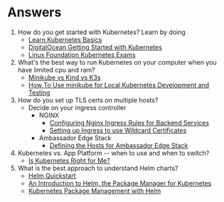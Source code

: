 # Answers 

1. How do you get started with Kubernetes? 
Learn by doing
    - [Learn Kubernetes Basics](https://kubernetes.io/docs/tutorials/kubernetes-basics/)
    - [DigitalOcean Getting Started with Kubernetes](https://www.digitalocean.com/landing/doks-resources)
    - [Linux Foundation Kubernetes Exams](https://training.linuxfoundation.org/full-catalog/?_sft_product_type=training&_sft_topic_area=cloud-containers)
1. What's the best way to run Kubernetes on your computer when you have limited cpu and ram?
    - [Minikube vs Kind vs K3s](https://www.youtube.com/watch?v=NP_EcjzoJv8)
    - [How To Use minikube for Local Kubernetes Development and Testing](https://www.digitalocean.com/community/tutorials/how-to-use-minikube-for-local-kubernetes-development-and-testing)
1. How do you set up TLS certs on multiple hosts?
    - Decide on your ingress controller 
        - NGINX
            - [Configuring Nginx Ingress Rules for Backend Services](https://github.com/digitalocean/Kubernetes-Starter-Kit-Developers/blob/main/03-setup-ingress-controller/nginx.md#step-4---configuring-nginx-ingress-rules-for-backend-services)
            - [Setting up Ingress to use Wildcard Certificates](https://github.com/digitalocean/Kubernetes-Starter-Kit-Developers/blob/main/03-setup-ingress-controller/guides/wildcard_certificates.md)         
        - Ambassador Edge Stack  
            - [Defining the Hosts for Ambassador Edge Stack](https://github.com/digitalocean/Kubernetes-Starter-Kit-Developers/blob/main/03-setup-ingress-controller/ambassador.md#step-3---defining-the-hosts-for-ambassador-edge-stack)
1. Kubernetes vs. App Platform -- when to use and when to switch?
    - [Is Kubernetes Right for Me?](https://www.digitalocean.com/blog/is-kubernetes-right-for-me)
1. What is the best approach to understand Helm charts? 
    - [Helm Quickstart](https://helm.sh/docs/intro/quickstart/)
    - [An Introduction to Helm, the Package Manager for Kubernetes](https://www.digitalocean.com/community/tutorials/an-introduction-to-helm-the-package-manager-for-kubernetes)
    - [Kubernetes Package Management with Helm](https://www.linkedin.com/learning/kubernetes-package-management-with-helm)
